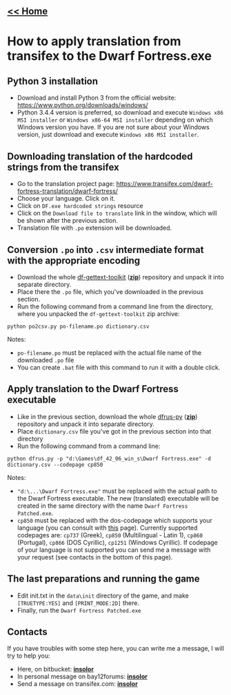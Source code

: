 ## [<< Home](Home)
# How to apply translation from transifex to the Dwarf Fortress.exe

## Python 3 installation

* Download and install Python 3 from the official website: https://www.python.org/downloads/windows/
* Python 3.4.4 version is preferred, so download and execute `Windows x86 MSI installer` or `Windows x86-64 MSI installer` depending on which Windows version you have. If you are not sure about your Windows version, just download and execute `Windows x86 MSI installer`.

## Downloading translation of the hardcoded strings from the transifex

* Go to the translation project page: https://www.transifex.com/dwarf-fortress-translation/dwarf-fortress/
* Choose your language. Click on it.
* Click on `DF.exe hardcoded strings` resource
* Click on the `Download file to translate` link in the window, which will be shown after the previous action.
* Translation file with `.po` extension will be downloaded.

## Conversion `.po` into `.csv` intermediate format with the appropriate encoding

* Download the whole [df-gettext-toolkit](https://bitbucket.org/dfint/df-gettext-toolkit/) ([**zip**](https://bitbucket.org/dfint/df-gettext-toolkit/get/default.zip)) repository and unpack it into separate directory.
* Place there the `.po` file, which you've downloaded in the previous section.
* Run the following command from a command line from the directory, where you unpacked the `df-gettext-toolkit` zip archive:
  
```
python po2csv.py po-filename.po dictionary.csv
```
  
Notes:

* `po-filename.po` must be replaced with the actual file name of the downloaded `.po` file
* You can create `.bat` file with this command to run it with a double click.

## Apply translation to the Dwarf Fortress executable

* Like in the previous section, download the whole [dfrus-py](https://bitbucket.org/dfint/dfrus-py/) ([**zip**](https://bitbucket.org/dfint/dfrus-py/get/default.zip)) repository and unpack it into separate directory.
* Place `dictionary.csv` file you've got in the previous section into that directory
* Run the following command from a command line:

```
python dfrus.py -p "d:\Games\df_42_06_win_s\Dwarf Fortress.exe" -d dictionary.csv --codepage cp850
```

Notes:

* `"d:\...\Dwarf Fortress.exe"` must be replaced with the actual path to the Dwarf Fortress executable. The new (translated) executable will be created in the same directory with the name `Dwarf Fortress Patched.exe`.
* `cp850` must be replaced with the dos-codepage which supports your language (you can consult with [this](http://www.kostis.net/charsets/trans130/cpdos.htm) page). Currently supported codepages are: `cp737` (Greek), `cp850` (Multilingual - Latin 1), `cp860` (Portugal), `cp866` (DOS Cyrillic), `cp1251` (Windows Cyrillic). If codepage of your language is not supported you can send me a message with your request (see contacts in the bottom of this page).

## The last preparations and running the game

* Edit init.txt in the `data\init` directory of the game, and make `[TRUETYPE:YES]` and `[PRINT_MODE:2D]` there.
* Finally, run the `Dwarf Fortress Patched.exe`

## Contacts

If you have troubles with some step here, you can write me a message, I will try to help you:

* Here, on bitbucket: [**insolor**](https://bitbucket.org/account/notifications/send/?receiver=insolor)
* In personal message on bay12forums: [**insolor**](http://www.bay12forums.com/smf/index.php?action=pm;sa=send;u=72717)
* Send a message on transifex.com: [**insolor**](https://www.transifex.com/user/messages/compose/insolor/)
